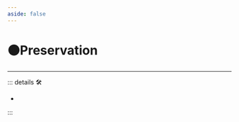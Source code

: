 ```yaml
---
aside: false
---
```

# 🟠<motor>Preservation</motor>

---

<!-- =================================================== -->
<!-- =================================================== -->
<!-- =================================================== -->
<!-- =================================================== -->
<!-- =================================================== -->
::: details 🛠

-

:::